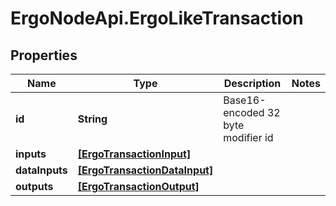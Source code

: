 # ErgoNodeApi.ErgoLikeTransaction

## Properties

Name | Type | Description | Notes
------------ | ------------- | ------------- | -------------
**id** | **String** | Base16-encoded 32 byte modifier id | 
**inputs** | [**[ErgoTransactionInput]**](ErgoTransactionInput.md) |  | 
**dataInputs** | [**[ErgoTransactionDataInput]**](ErgoTransactionDataInput.md) |  | 
**outputs** | [**[ErgoTransactionOutput]**](ErgoTransactionOutput.md) |  | 


